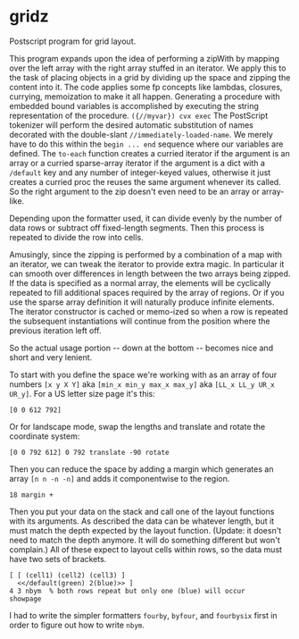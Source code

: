 # gridz
Postscript program for grid layout.

This program expands upon the idea of performing a zipWith by mapping
over the left array with the right array stuffed in an iterator.  We
apply this to the task of placing objects in a grid by dividing up the
space and zipping the content into it. The code applies some fp
concepts like lambdas, closures, currying, memoization to make it all
happen.  Generating a procedure with embedded bound variables is
accomplished by executing the string representation of the
procedure. `({//myvar}) cvx exec` The PostScript tokenizer will
perform the desired automatic substitution of names decorated with the
double-slant `//immediately-loaded-name`. We merely have to do this
within the `begin ... end` sequence where our variables are defined.
The `to-each` function creates a curried iterator if the argument is
an array or a curried sparse-array iterator if the argument is a dict
with a `/default` key and any number of integer-keyed values,
otherwise it just creates a curried proc the reuses the same argument
whenever its called. So the right argument to the zip doesn't even
need to be an array or array-like.

Depending upon the formatter used, it can divide evenly by the number
of data rows or subtract off fixed-length segments.  Then this process
is repeated to divide the row into cells. 

Amusingly, since the zipping is performed by a combination of a map
with an iterator, we can tweak the iterator to provide extra magic.
In particular it can smooth over differences in length between the two
arrays being zipped.  If the data is specified as a normal array, the
elements will be cyclically repeated to fill additional spaces
required by the array of regions.  Or if you use the sparse array
definition it will naturally produce infinite elements.  The iterator
constructor is cached or memo-ized so when a row is repeated the
subsequent instantiations will continue from the position where the
previous iteration left off.

So the actual usage portion -- down at the bottom -- becomes nice and
short and very lenient.

To start with you define the space we're working with as an array of
four numbers `[x y X Y]` aka `[min_x min_y max_x max_y]` aka
`[LL_x LL_y UR_x UR_y]`.  For a US letter size page it's this:

    [0 0 612 792]
    
Or for landscape mode, swap the lengths and translate and rotate the
coordinate system:

    [0 0 792 612] 0 792 translate -90 rotate
    
Then you can reduce the space by adding a margin which generates an
array `[n n -n -n]` and adds it componentwise to the region.

    18 margin +

Then you put your data on the stack and call one of the layout
functions with its arguments.  As described the data can be whatever
length, but it must match the depth expected by the layout function.
(Update: it doesn't need to match the depth anymore. It will do
something different but won't complain.) All of these expect to layout
cells within rows, so the data must have two sets of brackets.

    [ [ (cell1) (cell2) (cell3) ]
      <</default(green) 2(blue)>> ]
    4 3 nbym  % both rows repeat but only one (blue) will occur
    showpage

I had to write the simpler formatters `fourby`, `byfour`, and `fourbysix` first
in order to figure out how to write `nbym`.
